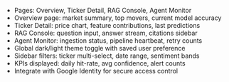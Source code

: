 - Pages: Overview, Ticker Detail, RAG Console, Agent Monitor
- Overview page: market summary, top movers, current model accuracy
- Ticker Detail: price chart, feature contributions, last predictions
- RAG Console: question input, answer stream, citations sidebar
- Agent Monitor: ingestion status, pipeline heartbeat, retry counts
- Global dark/light theme toggle with saved user preference
- Sidebar filters: ticker multi-select, date range, sentiment bands
- KPIs displayed: daily hit-rate, avg confidence, alert counts
- Integrate with Google Identity for secure access control

